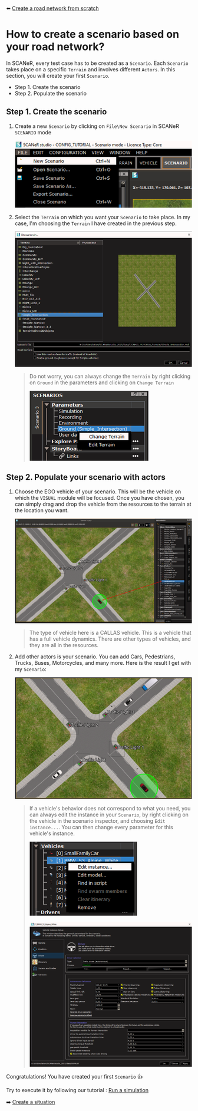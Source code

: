 :arrow_left: [Create a road network from scratch](../HT_Create_a_simple_environment_from_scratch/HT_Create_a_simple_environment_from_scratch.md)

# How to create a scenario based on your road network?

In SCANeR, every test case has to be created as a `Scenario`. Each `Scenario` takes place on a specific `Terrain` and involves different `Actors`. In this section, you will create your first `Scenario`. 

- Step 1. Create the scenario
- Step 2. Populate the scenario

## Step 1. Create the scenario

1. Create a new `Scenario` by clicking on `File\New Scenario` in SCANeR `SCENARIO` mode

   ![New Scenario](./assets/New_Scenario.png)

2. Select the `Terrain` on which you want your `Scenario` to take place. In my case, I'm choosing the `Terrain` I have created in the previous step.

   ![Scenario Terrain](./assets/Scenario_Terrain.png)

   > Do not worry, you can always change the `Terrain` by right clicking on `Ground` in the parameters and clicking on `Change Terrain`
   >
   > ![Change Terrain](./assets/Change_Terrain.png)

## Step 2. Populate your scenario with actors

1. Choose the EGO vehicle of your scenario. This will be the vehicle on which the `VISUAL` module will be focused. Once you have chosen, you can simply drag and drop the vehicle from the resources to the terrain at the location you want.

   ![EGO Vehicle](./assets/EGO.png)

   > The type of vehicle here is a CALLAS vehicle. This is a vehicle that has a full vehicle dynamics. There are other types of vehicles, and they are all in the resources.

2. Add other actors is your scenario. You can add Cars, Pedestrians, Trucks, Buses, Motorcycles, and many more. Here is the result I get with my `Scenario`:

   ![Scenario Result](./assets/Scenario_Result.png)

   > If a vehicle's behavior does not correspond to what you need, you can always edit the instance in your `Scenario`, by right clicking on the vehicle in the scenario inspector, and choosing `Edit instance...`. You can then change every parameter for this vehicle's instance. 
   >
   > ![Edit Instance](./assets/Edit_Instance.png)
   >
   > ![Instance Parameters](./assets/Instance_Parameters.png)

Congratulations! You have created your first `Scenario` 👍

Try to execute it by following our tutorial : [Run a simulation](../HT_Run_a_simulation_good_practices/HT_Run_a_simulation_good_practices.md)

:arrow_right: [Create a situation](./Pages/HT_Create_a_MICE_script/HT_Create_a_MICE_script.md)

